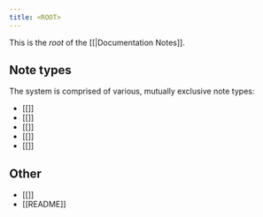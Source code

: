 ```yaml
---
title: <ROOT>
---
```


This is the *root* of the [[<Documentation Note>|Documentation Notes]].


## Note types

The system is comprised of various, mutually exclusive note types:

- [[<Documentation Note>]]
- [[<Concept Note>]]
- [[<Proposition Note>]]
- [[<Interface Note>]]
- [[<MOC Note>]]

## Other
- [[<Note Naming Conventions>]]
- [[README]]